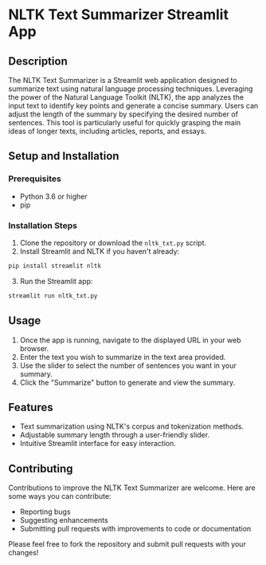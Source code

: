 # NLTK Text Summarizer Streamlit App

## Description

The NLTK Text Summarizer is a Streamlit web application designed to summarize text using natural language processing techniques. Leveraging the power of the Natural Language Toolkit (NLTK), the app analyzes the input text to identify key points and generate a concise summary. Users can adjust the length of the summary by specifying the desired number of sentences. This tool is particularly useful for quickly grasping the main ideas of longer texts, including articles, reports, and essays.

## Setup and Installation

### Prerequisites

- Python 3.6 or higher
- pip

### Installation Steps

1. Clone the repository or download the `nltk_txt.py` script.
2. Install Streamlit and NLTK if you haven't already:

```bash
pip install streamlit nltk
```

3. Run the Streamlit app:

```bash
streamlit run nltk_txt.py
```

## Usage

1. Once the app is running, navigate to the displayed URL in your web browser.
2. Enter the text you wish to summarize in the text area provided.
3. Use the slider to select the number of sentences you want in your summary.
4. Click the "Summarize" button to generate and view the summary.

## Features

- Text summarization using NLTK's corpus and tokenization methods.
- Adjustable summary length through a user-friendly slider.
- Intuitive Streamlit interface for easy interaction.

## Contributing

Contributions to improve the NLTK Text Summarizer are welcome. Here are some ways you can contribute:

- Reporting bugs
- Suggesting enhancements
- Submitting pull requests with improvements to code or documentation

Please feel free to fork the repository and submit pull requests with your changes!
